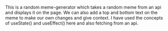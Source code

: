 This is a random meme-generator which takes a random meme from an api and displays it on the page. 
We can also add a top and bottom text on the meme to make our own changes and give context.
I have used the concepts of useState() and useEffect() here and also fetching from an api.
